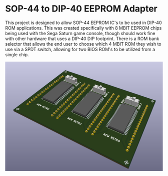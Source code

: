 # SOP-44 to DIP-40 EEPROM Adapter

This project is designed to allow SOP-44 EEPROM IC's to be used in DIP-40 ROM applications. This was created specifically with 8 MBIT EEPROM chips being used with the Sega Saturn game console, though should work fine with other hardware that uses a DIP-40 DIP footprint. There is a ROM bank selector that allows the end user to choose which 4 MBIT ROM they wish to use via a SPDT switch, allowing for two BIOS ROM's to be utilized from a single chip.

![3D Board Render](./images/render.png "Board Render")